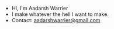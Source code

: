 - Hi, I'm Aadarsh Warrier
- I make whatever the hell I want to make.
- Contact: aadarshwarrier@gmail.com

<!---
aadarshrw/aadarshrw is a ✨ special ✨ repository because its `README.md` (this file) appears on your GitHub profile.
You can click the Preview link to take a look at your changes.
--->
